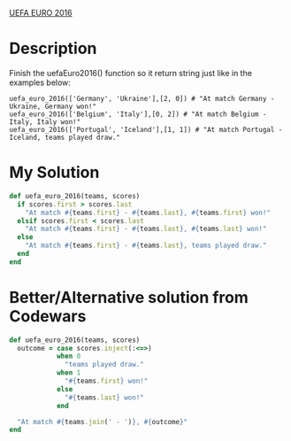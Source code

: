 [UEFA EURO 2016](https://www.codewars.com/kata/57613fb1033d766171000d60)

# Description
Finish the uefaEuro2016() function so it return string just like in the examples below:

```
uefa_euro_2016(['Germany', 'Ukraine'],[2, 0]) # "At match Germany - Ukraine, Germany won!"
uefa_euro_2016(['Belgium', 'Italy'],[0, 2]) # "At match Belgium - Italy, Italy won!"
uefa_euro_2016(['Portugal', 'Iceland'],[1, 1]) # "At match Portugal - Iceland, teams played draw."
```

# My Solution
```ruby
def uefa_euro_2016(teams, scores)
  if scores.first > scores.last
    "At match #{teams.first} - #{teams.last}, #{teams.first} won!"
  elsif scores.first < scores.last
    "At match #{teams.first} - #{teams.last}, #{teams.last} won!"
  else
    "At match #{teams.first} - #{teams.last}, teams played draw."
  end
end
```

# Better/Alternative solution from Codewars
```ruby
def uefa_euro_2016(teams, scores)
  outcome = case scores.inject(:<=>)
            when 0
              "teams played draw."
            when 1
              "#{teams.first} won!"
            else
              "#{teams.last} won!"
            end

  "At match #{teams.join(' - ')}, #{outcome}"
end
```
